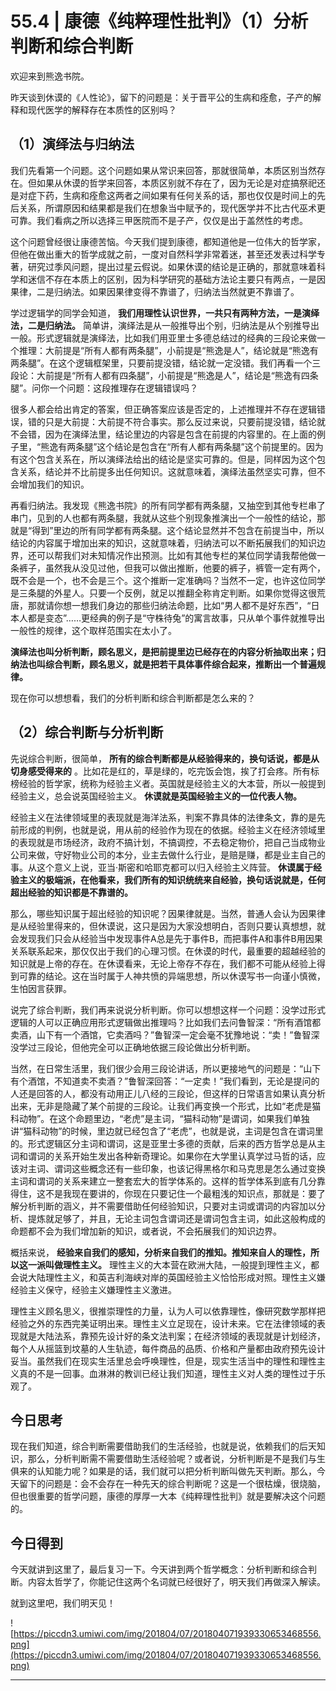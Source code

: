 # 55.4 | 康德《纯粹理性批判》（1）分析判断和综合判断

欢迎来到熊逸书院。

昨天谈到休谟的《人性论》，留下的问题是：关于晋平公的生病和痊愈，子产的解释和现代医学的解释存在本质性的区别吗？

## （1）演绎法与归纳法

我们先看第一个问题。这个问题如果从常识来回答，那就很简单，本质区别当然存在。但如果从休谟的哲学来回答，本质区别就不存在了，因为无论是对症搞祭祀还是对症下药，生病和痊愈这两者之间如果有任何关系的话，那也仅仅是时间上的先后关系，所谓原因和结果都是我们在想象当中赋予的，现代医学并不比古代巫术更可靠。我们看病之所以选择三甲医院而不是子产，仅仅是出于盖然性的考虑。

这个问题曾经很让康德苦恼。今天我们提到康德，都知道他是一位伟大的哲学家，但他在做出重大的哲学成就之前，一度对自然科学非常着迷，甚至还发表过科学专著，研究过季风问题，提出过星云假说。如果休谟的结论是正确的，那就意味着科学和迷信不存在本质上的区别，因为科学研究的基础方法论主要只有两点，一是因果律，二是归纳法。如果因果律变得不靠谱了，归纳法当然就更不靠谱了。

学过逻辑学的同学会知道， **我们用理性认识世界，一共只有两种方法，一是演绎法，二是归纳法。** 简单讲，演绎法是从一般推导出个别，归纳法是从个别推导出一般。形式逻辑就是演绎法，比如我们用亚里士多德总结过的经典的三段论来做一个推理：大前提是“所有人都有两条腿”，小前提是“熊逸是人”，结论就是“熊逸有两条腿”。在这个逻辑框架里，只要前提没错，结论就一定没错。我们再看一个三段论：大前提是“所有人都有四条腿”，小前提是“熊逸是人”，结论是“熊逸有四条腿”。问你一个问题：这段推理存在逻辑错误吗？

很多人都会给出肯定的答案，但正确答案应该是否定的，上述推理并不存在逻辑错误，错的只是大前提：大前提不符合事实。那么反过来说，只要前提没错，结论就不会错，因为在演绎法里，结论里边的内容是包含在前提的内容里的。在上面的例子里，“熊逸有两条腿”这个结论是包含在“所有人都有两条腿”这个前提里的。因为有这个包含关系在，所以演绎法给出的结论是坚实可靠的。但是，同样因为这个包含关系，结论并不比前提多出任何知识。这就意味着，演绎法虽然坚实可靠，但不会增加我们的知识。

再看归纳法。我发现《熊逸书院》的所有同学都有两条腿，又抽空到其他专栏串了串门，见到的人也都有两条腿，我就从这些个别现象推演出一个一般性的结论，那就是“得到”里边的所有同学都有两条腿。这个结论显然并不包含在前提当中，所以结论的内容属于增加出来的知识，这就意味着，归纳法可以不断拓展我们的知识边界，还可以帮我们对未知情况作出预测。比如有其他专栏的某位同学请我帮他做一条裤子，虽然我从没见过他，但我可以做出推断，他要的裤子，裤管一定有两个，既不会是一个，也不会是三个。这个推断一定准确吗？当然不一定，也许这位同学是三条腿的外星人。只要一个反例，就足以推翻全称肯定判断。如果你觉得这很荒唐，那就请你想一想我们身边的那些归纳法命题，比如“男人都不是好东西”，“日本人都是变态”……更经典的例子是“守株待兔”的寓言故事，只从单个事件就推导出一般性的规律，这个取样范围实在太小了。

 **演绎法也叫分析判断，顾名思义，是把前提里边已经存在的内容分析抽取出来；归纳法也叫综合判断，顾名思义，就是把若干具体事件综合起来，推断出一个普遍规律。**

现在你可以想想看，我们的分析判断和综合判断都是怎么来的？

## （2）综合判断与分析判断

先说综合判断，很简单， **所有的综合判断都是从经验得来的，换句话说，都是从切身感受得来的** 。比如花是红的，草是绿的，吃完饭会饱，挨了打会疼。所有标榜经验的哲学家，统称为经验主义者。英国就是经验主义的大本营，所以一般提到经验主义，总会说英国经验主义。 **休谟就是英国经验主义的一位代表人物。**

经验主义在法律领域里的表现就是海洋法系，判案不靠具体的法律条文，靠的是先前形成的判例，也就是说，用从前的经验作为现在的依据。经验主义在经济领域里的表现就是市场经济，政府不搞计划，不搞调控，不去稳定物价，把自己当成物业公司来做，守好物业公司的本分，业主去做什么行业，是赔是赚，都是业主自己的事。从这个意义上说，亚当·斯密和哈耶克都可以归入经验主义阵营。 **休谟属于经验主义的极端派，在他看来，我们所有的知识统统来自经验，换句话说就是，任何超出经验的知识都是不靠谱的。**

那么，哪些知识属于超出经验的知识呢？因果律就是。当然，普通人会认为因果律是从经验里得来的，但休谟说，这只是因为大家没想明白，否则只要认真想想，就会发现我们只会从经验当中发现事件A总是先于事件B，而把事件A和事件B用因果关系联系起来，那仅仅出于我们的心理习惯。在休谟的时代，最重要的超越经验的知识就是上帝的存在。在休谟看来，无论上帝存不存在，我们都不可能从经验上得到可靠的结论。这在当时属于人神共愤的异端思想，所以休谟写书一向谨小慎微，生怕因言获罪。

说完了综合判断，我们再来说说分析判断。你可以想想这样一个问题：没学过形式逻辑的人可以正确应用形式逻辑做出推理吗？比如我们去问鲁智深：“所有酒馆都卖酒，山下有一个酒馆，它卖酒吗？”鲁智深一定会毫不犹豫地说：“卖！”鲁智深没学过三段论，但他完全可以正确地依据三段论做出分析判断。

当然，在日常生活里，我们很少会用三段论讲话，所以更接地气的问题是：“山下有个酒馆，不知道卖不卖酒？”鲁智深回答：“一定卖！”我们看到，无论是提问的人还是回答的人，都没有动用正儿八经的三段论，但这样的日常语言如果认真分析出来，无非是隐藏了某个前提的三段论。让我们再变换一个形式，比如“老虎是猫科动物”。在这个命题里边，“老虎”是主词，“猫科动物”是谓词，如果我们单独讲“猫科动物”的时候，里边就已经包含了“老虎”，也就是说，主词是包含在谓词里的。形式逻辑区分主词和谓词，这是亚里士多德的贡献，后来的西方哲学总是从主词和谓词的关系开始生发出各种新奇理论。如果你在大学里认真学过马哲的话，应该对主词、谓词这些概念还有一些印象，也该记得黑格尔和马克思是怎么通过变换主词和谓词的关系来建立一整套宏大的哲学体系的。这样的哲学体系到底有几分靠得住，这不是我现在要讲的，你现在只要记住一个最粗浅的知识点，那就是：要了解分析判断的涵义，并不需要借助任何经验知识，只要对主词或谓词的内容加以分析、提炼就足够了，并且，无论主词包含谓词还是谓词包含主词，如此这般构成的命题都不会为我们增加新的知识，或者说，不会拓展我们的知识边界。

概括来说， **经验来自我们的感知，分析来自我们的推知。推知来自人的理性，所以这一派叫做理性主义。** 理性主义的大本营在欧洲大陆，一般提到理性主义，都会说大陆理性主义，和英吉利海峡对岸的英国经验主义恰恰形成对照。理性主义嫌经验主义保守，经验主义嫌理性主义激进。

理性主义顾名思义，很推崇理性的力量，认为人可以依靠理性，像研究数学那样把经验之外的东西完美证明出来。理性主义立足现在，设计未来。它在法律领域的表现就是大陆法系，靠预先设计好的条文法判案；在经济领域的表现就是计划经济，每个人从摇篮到坟墓的人生轨迹，每件商品的品质、价格和产量都由政府预先设计妥当。虽然我们在现实生活里总会呼唤理性，但是，现实生活当中的理性和理性主义真的不是一回事。血淋淋的教训已经让我们知道，理性主义对人类的理性过于乐观了。

## 今日思考

现在我们知道，综合判断需要借助我们的生活经验，也就是说，依赖我们的后天知识，那么，分析判断需不需要借助生活经验呢？或者说，分析判断是不是我们与生俱来的认知能力呢？如果是的话，我们就可以把分析判断叫做先天判断。那么，今天留下的问题是：会不会存在一种先天的综合判断呢？这是一个很枯燥，很烧脑，但也很重要的哲学问题，康德的厚厚一大本《纯粹理性批判》就是要解决这个问题的。

## 今日得到

今天就讲到这里了，最后复习一下。今天讲到两个哲学概念：分析判断和综合判断。内容太哲学了，你能记住这两个名词就已经很好了，明天我们再做深入解读。

就到这里吧，我们明天见！

![https://piccdn3.umiwi.com/img/201804/07/201804071939330653468556.png](https://piccdn3.umiwi.com/img/201804/07/201804071939330653468556.png)

---

